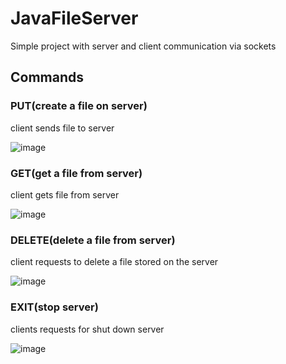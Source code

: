 # JavaFileServer
Simple project with server and client communication via sockets
## Commands 
### PUT(create a file on server)
client sends file to server

![image](https://user-images.githubusercontent.com/55722614/142605112-78213629-4642-4fb9-8797-6285c7f6d0d8.png)

### GET(get a file from server)
client gets file from server

![image](https://user-images.githubusercontent.com/55722614/142605342-a2539917-f4d2-421b-a4dd-b1691b673509.png)

### DELETE(delete a file from server)
client requests to delete a file stored on the server

![image](https://user-images.githubusercontent.com/55722614/142606703-eb65ca2b-1395-4339-8810-4c7ff91b5fa9.png)

### EXIT(stop server)
clients requests for shut down server

![image](https://user-images.githubusercontent.com/55722614/142607127-b3b2d368-bf56-45fd-8fee-27654e512039.png)

